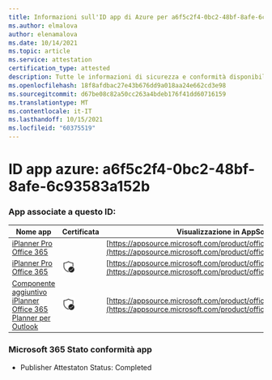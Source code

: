 ```yaml
---
title: Informazioni sull'ID app di Azure per a6f5c2f4-0bc2-48bf-8afe-6c93583a152b
ms.author: elmalova
author: elenamalova
ms.date: 10/14/2021
ms.topic: article
ms.service: attestation
certification_type: attested
description: Tutte le informazioni di sicurezza e conformità disponibili per a6f5c2f4-0bc2-48bf-8afe-6c93583a152b.
ms.openlocfilehash: 18f8afdbac27e43b676dd9a018aa24e662cd3e98
ms.sourcegitcommit: d67be08c82a50cc263a4bdeb176f41dd60716159
ms.translationtype: MT
ms.contentlocale: it-IT
ms.lasthandoff: 10/15/2021
ms.locfileid: "60375519"
---
```

# <a name="azure-app-id-a6f5c2f4-0bc2-48bf-8afe-6c93583a152b"></a>ID app azure: a6f5c2f4-0bc2-48bf-8afe-6c93583a152b


### <a name="apps-associated-with-this-id"></a>App associate a questo ID:
| **Nome app** | **Certificata** | **Visualizzazione in AppSource** |
|--------------|---------------|-----------------------|
| [iPlanner Pro Office 365](https://docs.microsoft.com/microsoft-365-app-certification/forward/17859280.iplannerpro) |  | [https://appsource.microsoft.com/product/office/17859280.iplannerpro](https://appsource.microsoft.com/product/office/17859280.iplannerpro) |
| [iPlanner Pro Office 365](https://docs.microsoft.com/microsoft-365-app-certification/forward/WA104380464) | <img alt="Certified application badge" src="../media/certified-badge.png" height="25" width="25" /> | [https://appsource.microsoft.com/product/office/WA104380464](https://appsource.microsoft.com/product/office/WA104380464) |
| [Componente aggiuntivo iPlanner Office 365 Planner per Outlook](https://docs.microsoft.com/microsoft-365-app-certification/forward/WA104380147) | <img alt="Certified application badge" src="../media/certified-badge.png" height="25" width="25" /> | [https://appsource.microsoft.com/product/office/WA104380147](https://appsource.microsoft.com/product/office/WA104380147) |

### <a name="microsoft-365-app-compliance-status"></a>Microsoft 365 Stato conformità app
- Publisher Attestaton Status: Completed
